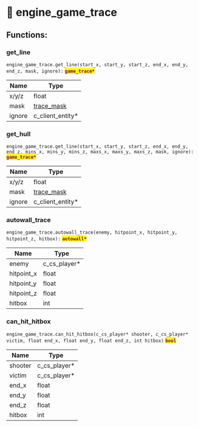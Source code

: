 # 🚜 engine\_game\_trace

## Functions:

### get\_line

`engine_game_trace.get_line(start_x, start_y, start_z, end_x, end_y, end_z, mask, ignore):` <mark style="color:purple;">**`game_trace*`**</mark>

| Name   | Type                                          |
| ------ | --------------------------------------------- |
| x/y/z  | float                                         |
| mask   | [trace\_mask](../enumerations/trace\_mask.md) |
| ignore | c\_client\_entity\*                           |

### get\_hull

`engine_game_trace.get_line(start_x, start_y, start_z, end_x, end_y, end_z, mins_x, mins_y, mins_z, maxs_x, maxs_y, maxs_z, mask, ignore):` <mark style="color:purple;">**`game_trace*`**</mark>

| Name   | Type                                          |
| ------ | --------------------------------------------- |
| x/y/z  | float                                         |
| mask   | [trace\_mask](../enumerations/trace\_mask.md) |
| ignore | c\_client\_entity\*                           |

### autowall\_trace

`engine_game_trace.autowall_trace(enemy, hitpoint_x, hitpoint_y, hitpoint_z, hitbox):` <mark style="color:purple;">**`autowall*`**</mark>

| Name        | Type             |
| ----------- | ---------------- |
| enemy       | c\_cs\_player\*  |
| hitpoint\_x | float            |
| hitpoint\_y | float            |
| hitpoint\_z | float            |
| hitbox      | int              |

### can\_hit\_hitbox

`engine_game_trace.can_hit_hitbox(c_cs_player* shooter, c_cs_player* victim, float end_x, float end_y, float end_z, int hitbox)` <mark style="color:purple;">**`bool`**</mark>

| Name    | Type             |
| ------- | ---------------- |
| shooter | c\_cs\_player\*  |
| victim  | c\_cs\_player\*  |
| end\_x  | float            |
| end\_y  | float            |
| end\_z  | float            |
| hitbox  | int              |
